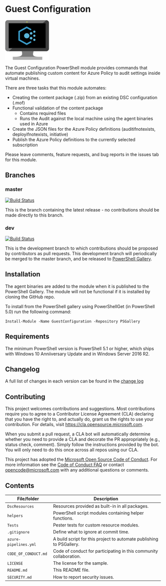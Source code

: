# Guest Configuration

![GuestConfig](./GuestConfigXS.png)

The Guest Configuration PowerShell module provides commands that automate
publishing custom content for Azure Policy to audit settings inside virtual machines.

There are three tasks that this module automates:

- Creating the content package (.zip) from an existing DSC configuration (.mof)
- Functional validation of the content package
  - Contains required files
  - Runs the Audit against the local machine using the agent binaries used in Azure
- Create the JSON files for the Azure Policy definitions (auditifnotexists, deployifnotexists, initiative)
- Publish the Azure Policy definitions to the currently selected subscription

Please leave comments, feature requests, and bug reports in the issues tab for
this module.

## Branches

### master

[![Build Status](https://dev.azure.com/migreene-dev/GuestConfiguration/_apis/build/status/mgreenegit.GuestConfiguration?branchName=master)](https://dev.azure.com/migreene-dev/GuestConfiguration/_build/latest?definitionId=5&branchName=master)

This is the branch containing the latest release -
no contributions should be made directly to this branch.

### dev

[![Build Status](https://dev.azure.com/migreene-dev/GuestConfiguration/_apis/build/status/mgreenegit.GuestConfiguration?branchName=dev)](https://dev.azure.com/migreene-dev/GuestConfiguration/_build/latest?definitionId=5&branchName=dev)

This is the development branch
to which contributions should be proposed by contributors as pull requests.
This development branch will periodically be merged to the master branch,
and be released to [PowerShell Gallery](https://www.powershellgallery.com/).

## Installation

The agent binaries are added to the module when it is published to the PowerShell Gallery.
The module will not be functional if it is installed by cloning the GitHub repo.

To install from the PowerShell gallery using PowerShellGet (in PowerShell 5.0)
run the following command:

    Install-Module -Name GuestConfiguration -Repository PSGallery

## Requirements

The minimum PowerShell version is
PowerShell 5.1 or higher, which ships with Windows 10 Anniiversary Update and in Windows Server 2016 R2.

## Changelog

A full list of changes in each version can be found in the
[change log](CHANGELOG.md)

## Contributing

This project welcomes contributions and suggestions.  Most contributions require you to agree to a
Contributor License Agreement (CLA) declaring that you have the right to, and actually do, grant us
the rights to use your contribution. For details, visit https://cla.opensource.microsoft.com.

When you submit a pull request, a CLA bot will automatically determine whether you need to provide
a CLA and decorate the PR appropriately (e.g., status check, comment). Simply follow the instructions
provided by the bot. You will only need to do this once across all repos using our CLA.

This project has adopted the [Microsoft Open Source Code of Conduct](https://opensource.microsoft.com/codeofconduct/).
For more information see the [Code of Conduct FAQ](https://opensource.microsoft.com/codeofconduct/faq/) or
contact [opencode@microsoft.com](mailto:opencode@microsoft.com) with any additional questions or comments.

## Contents

| File/folder           | Description                                                          |
|-----------------------|----------------------------------------------------------------------|
| `DscResources`        | Resources provided as built-in in all packages.                      |
| `helpers`             | PowerShell script modules containing helper functions.               |
| `Tests`               | Pester tests for custom resource modules.                            |
| `.gitignore`          | Define what to ignore at commit time.                                |
| `azure-pipelines.yml` | A build script for this project to automate publishing to PSGallery. |
| `CODE_OF_CONDUCT.md`  | Code of conduct for participating in this community collaboration.   |
| `LICENSE`             | The license for the sample.                                          |
| `README.md`           | This README file.                                                    |
| `SECURITY.md`         | How to report security issues.                                       |
